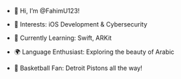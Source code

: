 - 👋 Hi, I’m @FahimU123!

- 👀 Interests: iOS Development & Cybersecurity
- 🌱 Currently Learning: Swift, ARKit
- 🌍 Language Enthusiast: Exploring the beauty of Arabic
- 🏀 Basketball Fan: Detroit Pistons all the way!

  


<!---
FahimU123/FahimU123 is a ✨ special ✨ repository because its `README.md` (this file) appears on your GitHub profile.
You can click the Preview link to take a look at your changes.
--->
